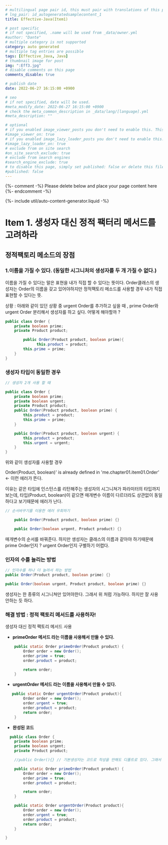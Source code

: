 ```yaml
---
# multilingual page pair id, this must pair with translations of this page. (This name must be unique)
# lng_pair: id_autogeneratedsamplecontent_1
title: Effective-Java(Item1)

# post specific
# if not specified, .name will be used from _data/owner.yml
#author: "Dante"
# multiple category is not supported
category: auto generated
# multiple tag entries are possible
tags: [Effective_Java, Java]
# thumbnail image for post
img: ":Eff3.jpg"
# disable comments on this page
comments_disable: true

# publish date
date: 2022-06-27 16:15:00 +0900

# seo
# if not specified, date will be used.
#meta_modify_date: 2022-06-27 16:15:00 +0900
# check the meta_common_description in _data/lang/[language].yml
#meta_description: ""

# optional
# if you enabled image_viewer_posts you don't need to enable this. This is only if image_viewer_posts = false
#image_viewer_on: true
# if you enabled image_lazy_loader_posts you don't need to enable this. This is only if image_lazy_loader_posts = false
#image_lazy_loader_on: true
# exclude from on site search
#on_site_search_exclude: true
# exclude from search engines
#search_engine_exclude: true
# to disable this page, simply set published: false or delete this file
#published: false
---
```

{%- comment -%} Please delete below and place your page content here {%- endcomment -%}

{%- include util/auto-content-generator.liquid -%}

<!-- outline-start -->

# Item 1.  생성자 대신 정적 팩터리 메서드를 고려하라



## 정적팩토리 메소드의 장점

### 1.이름을 가질 수 있다. (동일한 시그니처의 생성자를 두 개 가질 수 없다.)

이름을 가질 수 있다는 말은 표현을 내가 직접 할 수 있다는 뜻이다. Order클래스의  생성자는 Order의 이름을 갖고 있어야하지만 정적팩토리 메소드를 사용할 경우 내가 직접 표현할 수 있다는 뜻.

상황 : 아래와 같이 있던 상황 중 urgent Order를 추가하고 싶을 때 , prime Order와 urgent Order 분리해서 생성자를 하고 싶다. 어떻게 해야할까 ?



```java
public class Order {
    private boolean prime;
    private Product product;

		public Order(Product product, boolean prime){
			  this.product = product;
        this.prime = prime;
	}
}
```

### 생성자 타입이 동일한 경우

```java
// 생성자 2개 사용 할 때

public class Order {
    private boolean prime;
    private boolean urgent;
    private Product product;
    public Order(Product product, boolean prime) {
        this.product = product;
        this.prime = prime;
    }

    public Order(Product product, boolean urgent) {
        this.product = product;
        this.urgent = urgent;
    }
}
```

위와 같이 생성자를 사용할 경우

Order(Product, boolean)' is already defined in 'me.chapter01.item01.Order’ ← 이런 에러가 뜬다.

이유는 같은 타입에 인스턴스를 리턴해주는 생성자의 시그니쳐가 파라미터의 타입까지 보는데, 타입(Product, boolean)이 같으면 매개변수 이름이 다르더라도 상관없이 동일하다고 보기때문에 에러가 난다.

```java
// 순서바꾸기를 이용한 에러 우회하기

    public Order(Product product, boolean prime) {}

    public Order(boolean urgent, Product product) {}

```

매개변수의 순서를 바꿔준다. 하지만 생성자는 클래스의 이름과 같아야 하기때문에  prime Order인지 ? urgent Order인지 구별하기 어렵다.

### 인자의 수를 늘리는 방법

```java
// 인자수를 하나 더 늘려서 하는 방법
public Order(Product product, boolean prime) {}

public Order(boolean urgent, Product product, boolean prime) {}
```

생성자는 한 종류의 시그니쳐만 있어야한다.  그래서 위 처럼 가능하다. 하지만 잘 사용 안하는 듯 하다.

### 해결 방법  : 정적 팩토리 메서드를 사용하자!

생성자 대신 정적 팩토리 메서드 사용

- **primeOrder 메서드 라는 이름을 사용해서 만들 수 있다.**

```java
    public static Order primeOrder(Product product) {
        Order order = new Order();
        order.prime = true;
        order.product = product;

        return order;
    }
```

- **urgentOrder 메서드 라는 이름을 사용해서 만들 수 있다.**

```java
   public static Order urgentOrder(Product product){
        Order order = new Order();
        order.urgent = true;
        order.product = product;
        return order;
    }

```

- **완성된 코드**

```java
  public class Order {
    private boolean prime;
    private boolean urgent;
    private Product product;

	//public Order(){} // 기본생성자는 코드로 작성을 안해도 디폴트로 있다. 그래서 생략 가능

    public static Order primeOrder(Product product) {
        Order order = new Order();
        order.prime = true;
        order.product = product;

        return order;
    }

    public static Order urgentOrder(Product product){
        Order order = new Order();
        order.urgent = true;
        order.product = product;
        return order;
    }

}
```

<!-- outline-end -->
